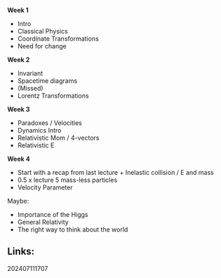 

**Week 1**
- Intro
- Classical Physics
- Coordinate Transformations
- Need for change

**Week 2**
- Invariant
- Spacetime diagrams
- (Missed)
- Lorentz Transformations

**Week 3**
- Paradoxes / Velocities
- Dynamics Intro
- Relativistic Mom / 4-vectors
- Relativistic E

**Week 4**
-  Start with a recap from last lecture + Inelastic collision / E and mass
-  0.5 x lecture 5 mass-less particles 
- Velocity Parameter



Maybe:

- Importance of the Higgs
- General Relativity
- The right way to think about the world

## Links: 



202407111707
